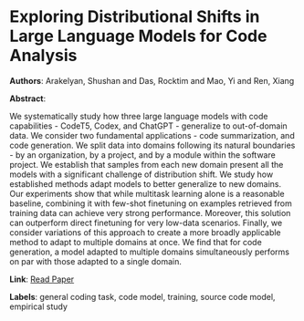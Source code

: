 # Exploring Distributional Shifts in Large Language Models for Code Analysis

**Authors**: Arakelyan, Shushan and Das, Rocktim and Mao, Yi and Ren, Xiang

**Abstract**:

We systematically study how three large language models with code capabilities - CodeT5, Codex, and ChatGPT - generalize to out-of-domain data. We consider two fundamental applications - code summarization, and code generation. We split data into domains following its natural boundaries - by an organization, by a project, and by a module within the software project. We establish that samples from each new domain present all the models with a significant challenge of distribution shift. We study how established methods adapt models to better generalize to new domains. Our experiments show that while multitask learning alone is a reasonable baseline, combining it with few-shot finetuning on examples retrieved from training data can achieve very strong performance. Moreover, this solution can outperform direct finetuning for very low-data scenarios. Finally, we consider variations of this approach to create a more broadly applicable method to adapt to multiple domains at once. We find that for code generation, a model adapted to multiple domains simultaneously performs on par with those adapted to a single domain.

**Link**: [Read Paper](https://doi.org/10.18653/v1/2023.emnlp-main.1013)

**Labels**: general coding task, code model, training, source code model, empirical study
